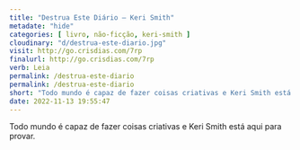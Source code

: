 ```yaml
---
title: "Destrua Este Diário — Keri Smith"
metadate: "hide"
categories: [ livro, não-ficção, keri-smith ]
cloudinary: "d/destrua-este-diario.jpg"
visit: http://go.crisdias.com/7rp
finalurl: http://go.crisdias.com/7rp
verb: Leia
permalink: /destrua-este-diario
permalink: /destrua-este-diario
short: "Todo mundo é capaz de fazer coisas criativas e Keri Smith está aqui para provar."
date: 2022-11-13 19:55:47
---
```

Todo mundo é capaz de fazer coisas criativas e Keri Smith está aqui para provar.